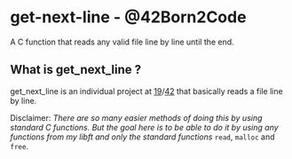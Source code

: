 # get-next-line - @42Born2Code

A C function that reads any valid file line by line until the end.

## What is get_next_line ?

get_next_line is an individual project at [19](https://www.s19.be/)/[42](https://www.42.fr/) that basically reads a file line by line.

Disclaimer: *There are so many easier methods of doing this by using standard C functions. But the goal here is to be able to do it by using any functions from my libft and only the standard functions* ```read```, ```malloc``` and ```free```.
